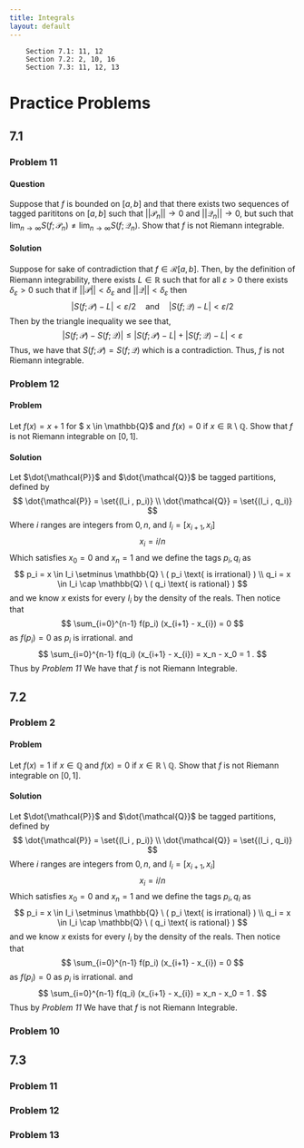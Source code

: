 ```yaml
---
title: Integrals
layout: default
---
```

```
    Section 7.1: 11, 12
    Section 7.2: 2, 10, 16
    Section 7.3: 11, 12, 13
```

# Practice Problems 
## 7.1 
### Problem 11 
#### Question
Suppose that $f$ is bounded on $[a,b]$ and that there exists two sequences 
of tagged parititons on $[a,b]$ such that $||\mathcal{P}_n|| \to 0$ and
$||\mathcal{Q}_n|| \to 0$, but such that $\lim_{n \to \infty} S(f;\mathcal{P}_n) \neq \lim_{n \to \infty} S(f;\mathcal{Q}_n)$. Show that $f$ is not Riemann integrable.
#### Solution 
Suppose for sake of contradiction that $f \in \mathcal{R}[a,b]$. Then, by the definition of Riemann integrability, there exists $L \in \mathbb{R}$ such that for all $\varepsilon > 0$ there exists $\delta_{\varepsilon} > 0$ such that if $||\mathcal{P}|| < \delta_{\varepsilon}$ and $||\mathcal{Q}|| < \delta_{\varepsilon}$ then 
$$
    |S(f;\mathcal{P}) - L| < \varepsilon/2 \quad \text{and} \quad |S(f;\mathcal{Q}) - L| < \varepsilon/2
$$
Then by the triangle inequality we see that,  
$$
    |S(f;\mathcal{P}) - S(f;\mathcal{Q})| \leq |S(f;\mathcal{P}) - L| + |S(f;\mathcal{Q}) - L| < \varepsilon
$$
Thus, we have that $S(f;\mathcal{P}) = S(f;\mathcal{Q})$ which is a contradiction. Thus, $f$ is not Riemann integrable.
### Problem 12 
#### Problem 
Let $f(x) =  x+ 1$ for $ x \in \mathbb{Q}$ and $f(x) = 0$ if $x \in \mathbb{R} \setminus \mathbb{Q}$. Show that $f$ is not Riemann integrable on $[0,1]$. 
#### Solution  
Let $\dot{\mathcal{P}}$ and $\dot{\mathcal{Q}}$ be tagged partitions, defined by  
$$
\dot{\mathcal{P}} = \set{(I_i , p_i)}
\\ 
\dot{\mathcal{Q}} = \set{(I_i , q_i)} 
$$
Where $i$ ranges are integers from $0,n$, and $I_i= [x_{i+1}, x_{i}]$
$$
x_i = i/n
$$
Which satisfies $x_0 = 0$ and $x_n = 1$
and we define the tags $p_i , q_i$ as 
$$
p_i = x \in I_i \setminus \mathbb{Q}  \
( p_i \text{ is irrational} ) 
\\
q_i = x \in I_i \cap \mathbb{Q}
\ 
( q_i \text{ is rational} ) 
$$
and we know $x$ exists for every $I_i$ by the density of the reals. 
Then notice that 
$$
\sum_{i=0}^{n-1} f(p_i) (x_{i+1} - x_{i}) =  0 
$$
as $f(p_i) = 0$ as $p_i$ is irrational. 
and 
$$
\sum_{i=0}^{n-1} f(q_i) (x_{i+1} - x_{i}) = x_n - x_0 =  1 . 
$$ 
Thus by *Problem 11* We have that $f$ is not Riemann Integrable. 
## 7.2
### Problem 2
#### Problem 

Let $f(x) = 1$  if $x \in \mathbb{Q}$ and $f(x) = 0$ if $x \in \mathbb{R} \setminus \mathbb{Q}$. Show that $f$ is not Riemann integrable on $[0,1]$. 
#### Solution 
Let $\dot{\mathcal{P}}$ and $\dot{\mathcal{Q}}$ be tagged partitions, defined by  
$$
\dot{\mathcal{P}} = \set{(I_i , p_i)}
\\ 
\dot{\mathcal{Q}} = \set{(I_i , q_i)} 
$$
Where $i$ ranges are integers from $0,n$, and $I_i= [x_{i+1}, x_{i}]$
$$
x_i = i/n
$$
Which satisfies $x_0 = 0$ and $x_n = 1$
and we define the tags $p_i , q_i$ as 
$$
p_i = x \in I_i \setminus \mathbb{Q}  \
( p_i \text{ is irrational} ) 
\\
q_i = x \in I_i \cap \mathbb{Q}
\ 
( q_i \text{ is rational} ) 
$$
and we know $x$ exists for every $I_i$ by the density of the reals. 
Then notice that 
$$
\sum_{i=0}^{n-1} f(p_i) (x_{i+1} - x_{i}) =  0 
$$
as $f(p_i) = 0$ as $p_i$ is irrational. 
and 
$$
\sum_{i=0}^{n-1} f(q_i) (x_{i+1} - x_{i}) = x_n - x_0 =  1 . 
$$ 
Thus by *Problem 11* We have that $f$ is not Riemann Integrable. 
### Problem 10
## 7.3 
### Problem 11  
### Problem 12
### Problem 13 